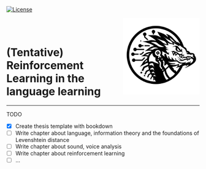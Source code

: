 [![License](https://img.shields.io/badge/License-Apache%202.0-blue.svg)](https://opensource.org/licenses/Apache-2.0)

<img src="https://raw.githubusercontent.com/DQsamayoa/personal-webpage/master/imgs/logo_vs_b.png" alt="logo" align="right" height="200">

<br></br>

# (Tentative) Reinforcement Learning in the language learning
--------

TODO 

- [x] Create thesis template with bookdown
- [ ] Write chapter about language, information theory and the foundations of Levenshtein distance
- [ ] Write chapter about sound, voice analysis
- [ ] Write chapter about reinforcement learning
- [ ] ...